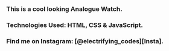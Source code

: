 ### This is a cool looking Analogue Watch.

### Technologies Used: HTML, CSS & JavaScript.

### Find me on Instagram: [@electrifying_codes][Insta].

[Instagram]: https://www.instagram.com/electrifying_codes
